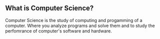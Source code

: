 ## What is Computer Science?

Computer Science is the study of computing and progamming of a computer. Where you analyze programs and solve them and to study the perfomrance of computer's software and hardware.
